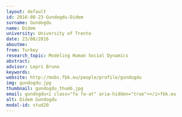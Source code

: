 ```yaml
---
layout: default 
id: 2016-08-23-Gundogdu-Didem
surname: Gundogdu
name: Didem
university: University of Trento
date: 23/08/2016
aboutme: 
from: Turkey
research_topic: Modeling Human Social Dynamics
abstract: 
advisor: Lepri Bruno
keywords: 
website: http://mobs.fbk.eu/people/profile/gundogdu
img: gundogdu.jpg
thumbnail: gundogdu_thumb.jpg
email: gundogdu<i class="fa fa-at" aria-hidden="true"></i>fbk.eu
alt: Didem Gundogdu
modal-id: stud20
---
```

